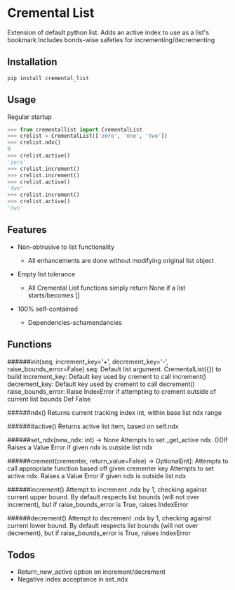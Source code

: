 # Cremental List

Extension of default python list. Adds an active index to use as a list's bookmark
Includes bonds-wise safeties for incrementing/decrementing

##  Installation

```
pip install cremental_list
```

## Usage

Regular startup

```python
>>> from crementallist import CrementalList
>>> crelist = CrementalList(['zero', 'one', 'two'])
>>> crelist.ndx()
0
>>> crelist.active()
'zero'
>>> crelist.increment()
>>> crelist.increment()
>>> crelist.active()
'two'
>>> crelist.increment()
>>> crelist.active()
'two'
```

## Features

* Non-obtrusive to list functionality
    * All enhancements are done without modifying original list object 

* Empty list tolerance
    * All Cremental List functions simply return None if a list starts/becomes []
    
* 100% self-contained
    * Dependencies-schamendancies


## Functions

######init(seq, increment_key='+', decrement_key='-', raise_bounds_error=False)
seq: Default list argument. CrementalList({}) to build
increment_key: Default key used by crement to call increment()
decrement_key: Default key used by crement to call decrement()
raise_bounds_error: Raise IndexError if attempting to crement outside of current list bounds
                    Def False

######ndx()
Returns current tracking index int, within base list ndx range

#######active()
Returns active list item, based on self.ndx

######set_ndx(new_ndx: int) -> None
Attempts to set _get_active ndx.
()()If Raises a Value Error if given ndx is outside list ndx

######crement(crementer, return_value=False) -> Optional[int]:
Attempts to call appropriate function based off given crementer key
Attempts to set active ndx. Raises a Value Error if given ndx is outside list ndx

######increment()
Attempt to increment .ndx by 1, checking against current upper bound.
By default respects list bounds (will not over increment), but if raise_bounds_error is True,
raises IndexError

######decrement()
Attempt to decrement .ndx by 1, checking against current lower bound.
By default respects list bounds (will not over decrement), but if raise_bounds_error is True,
raises IndexError

## Todos
* Return_new_active option on increment/decrement
* Negative index acceptance in set_ndx
